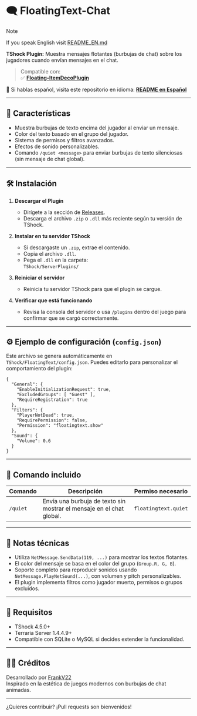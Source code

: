 
# 🗨️ FloatingText-Chat

> [!NOTE]
> If you speak English visit [README_EN.md](./README_ENGLISH.md)

**TShock Plugin:** Muestra mensajes flotantes (burbujas de chat) sobre los jugadores cuando envían mensajes en el chat.

> Compatible con:  
> ✅ **[Floating-ItemDecoPlugin](https://github.com/itsFrankV22/ItemsDeco-Plugin)**

📄 Si hablas español, visita este repositorio en idioma: **[README en Español](https://github.com/itsFrankV22/FloatingText-Chat/blob/main/README_SPANISH.md)**

---

## 🚀 Características

- Muestra burbujas de texto encima del jugador al enviar un mensaje.
- Color del texto basado en el grupo del jugador.
- Sistema de permisos y filtros avanzados.
- Efectos de sonido personalizables.
- Comando `/quiet <message>` para enviar burbujas de texto silenciosas (sin mensaje de chat global).

---

## 🛠️ Instalación

1. **Descargar el Plugin**
   - Dirígete a la sección de [Releases](https://github.com/itsFrankV22/FloatingText-Chat/releases/).
   - Descarga el archivo `.zip` o `.dll` más reciente según tu versión de TShock.

2. **Instalar en tu servidor TShock**
   - Si descargaste un `.zip`, extrae el contenido.
   - Copia el archivo `.dll`.
   - Pega el `.dll` en la carpeta:  
     `TShock/ServerPlugins/`

3. **Reiniciar el servidor**
   - Reinicia tu servidor TShock para que el plugin se cargue.

4. **Verificar que está funcionando**
   - Revisa la consola del servidor o usa `/plugins` dentro del juego para confirmar que se cargó correctamente.

---

## ⚙️ Ejemplo de configuración (`config.json`)

Este archivo se genera automáticamente en `TShock/FloatingText/config.json`. Puedes editarlo para personalizar el comportamiento del plugin:

```jsonc
{
  "General": {
    "EnableInitializationRequest": true,
    "ExcludedGroups": [ "Guest" ],
    "RequireRegistration": true
  },
  "Filters": {
    "PlayerNotDead": true,
    "RequirePermission": false,
    "Permission": "floatingtext.show"
  },
  "Sound": {
    "Volume": 0.6
  }
}
```

---

## 🧪 Comando incluido

| Comando | Descripción | Permiso necesario |
|--------|-------------|-------------------|
| `/quiet` | Envía una burbuja de texto sin mostrar el mensaje en el chat global. | `floatingtext.quiet` |

---

## 🧠 Notas técnicas

- Utiliza `NetMessage.SendData(119, ...)` para mostrar los textos flotantes.
- El color del mensaje se basa en el color del grupo (`Group.R, G, B`).
- Soporte completo para reproducir sonidos usando `NetMessage.PlayNetSound(...)`, con volumen y pitch personalizables.
- El plugin implementa filtros como jugador muerto, permisos o grupos excluidos.

---

## 🧰 Requisitos

- TShock 4.5.0+  
- Terraria Server 1.4.4.9+  
- Compatible con SQLite o MySQL si decides extender la funcionalidad.

---

## 🧑‍💻 Créditos

Desarrollado por [FrankV22](https://github.com/itsFrankV22)  
Inspirado en la estética de juegos modernos con burbujas de chat animadas.

---

¿Quieres contribuir? ¡Pull requests son bienvenidos!
